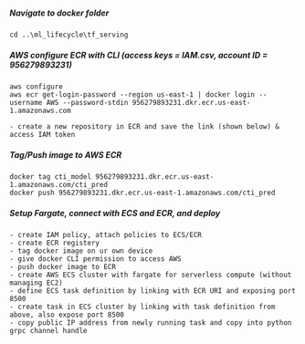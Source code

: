##### Navigate to docker folder
```
cd ..\ml_lifecycle\tf_serving
```

##### AWS configure ECR with CLI (access keys = IAM.csv, account ID = 956279893231)
```
aws configure
aws ecr get-login-password --region us-east-1 | docker login --username AWS --password-stdin 956279893231.dkr.ecr.us-east-1.amazonaws.com

- create a new repository in ECR and save the link (shown below) & access IAM token
```

##### Tag/Push image to AWS ECR
```
docker tag cti_model 956279893231.dkr.ecr.us-east-1.amazonaws.com/cti_pred
docker push 956279893231.dkr.ecr.us-east-1.amazonaws.com/cti_pred
```

##### Setup Fargate, connect with ECS and ECR, and deploy
```
- create IAM policy, attach policies to ECS/ECR
- create ECR registery
- tag docker image on ur own device
- give docker CLI permission to access AWS
- push docker image to ECR
- create AWS ECS cluster with fargate for serverless compute (without managing EC2)
- define ECS task definition by linking with ECR URI and exposing port 8500
- create task in ECS cluster by linking with task definition from above, also expose port 8500
- copy public IP address from newly running task and copy into python grpc channel handle
```
